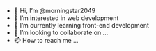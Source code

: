- 👋 Hi, I’m @morningstar2049
- 👀 I’m interested in web development
- 🌱 I’m currently learning front-end development
- 💞️ I’m looking to collaborate on ...
- 📫 How to reach me ...

<!---
morningstar2049/morningstar2049 is a ✨ special ✨ repository because its `README.md` (this file) appears on your GitHub profile.
You can click the Preview link to take a look at your changes.
--->
